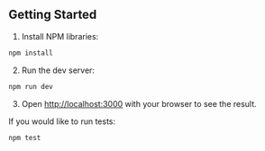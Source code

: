 ## Getting Started

1. Install NPM libraries:

```bash
npm install
```

2. Run the dev server:

```bash
npm run dev
```

3. Open [http://localhost:3000](http://localhost:3000) with your browser to see the result.

If you would like to run tests:

```bash
npm test
```
